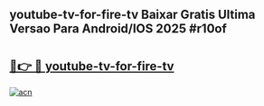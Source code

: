## youtube-tv-for-fire-tv Baixar Gratis Ultima Versao Para Android/IOS 2025 #r10of

# <h2><a href="https://ainizakaria.my?title=youtube-tv-for-fire-tv&ref=20M">🔗👉 🔴 youtube-tv-for-fire-tv</a></h2>

[![acn](https://github.com/user-attachments/assets/0f9c940e-d8b0-45ae-aac7-cd30a18b3e1c)](https://ainizakaria.my?title=youtube-tv-for-fire-tv&ref=20M)

